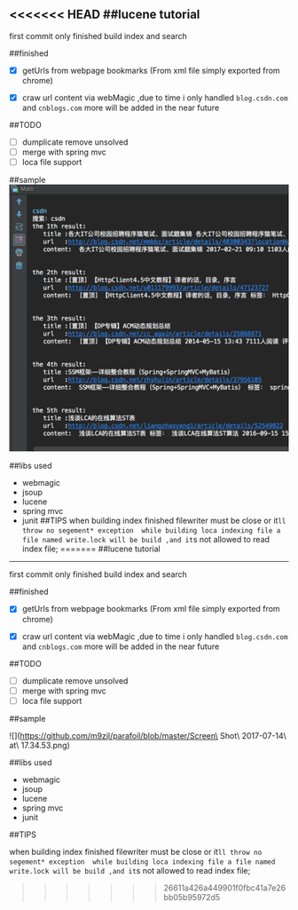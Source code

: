 <<<<<<< HEAD
##lucene tutorial 
---
first commit 
only finished build index and search 

##finished
-[x] getUrls from webpage bookmarks (From xml file simply exported from chrome)
-[x] craw url content via webMagic ,due to time i only handled `blog.csdn.com` and `cnblogs.com` more will be added in the near future 



##TODO
-[ ] dumplicate remove unsolved
-[ ] merge with spring mvc
-[ ] loca file support

##sample
![](3.png)

##libs used
- webmagic
- jsoup
- lucene
- spring mvc 
- junit
##TIPS
when building index finished filewriter must be close or it`ll throw no segement* exception 
while building loca indexing file a file named write.lock will be build ,and it`s not allowed to
read index file;
=======
##lucene tutorial 

---
first commit 
only finished build index and search 

##finished

-[x] getUrls from webpage bookmarks (From xml file simply exported from chrome)
-[x] craw url content via webMagic ,due to time i only handled `blog.csdn.com` and `cnblogs.com` more will be added in the near future 



##TODO

-[ ] dumplicate remove unsolved
-[ ] merge with spring mvc
-[ ] loca file support

##sample

![](https://github.com/m9zjl/parafoil/blob/master/Screen\ Shot\ 2017-07-14\ at\ 17.34.53.png)

##libs used

- webmagic
- jsoup
- lucene
- spring mvc 
- junit

##TIPS

when building index finished filewriter must be close or it`ll throw no segement* exception 
while building loca indexing file a file named write.lock will be build ,and it`s not allowed to
read index file;
>>>>>>> 26611a426a449901f0fbc41a7e26bb05b95972d5
